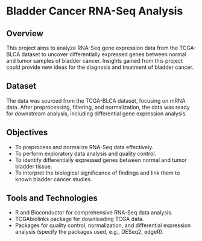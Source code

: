 # Bladder Cancer RNA-Seq Analysis

## Overview
This project aims to analyze RNA-Seq gene expression data from the TCGA-BLCA dataset to uncover differentially expressed genes between normal and tumor samples of bladder cancer. Insights gained from this project could provide new ideas for the diagnosis and treatment of bladder cancer.

## Dataset
The data was sourced from the TCGA-BLCA dataset, focusing on mRNA data. After preprocessing, filtering, and normalization, the data was ready for downstream analysis, including differential gene expression analysis.

## Objectives
- To preprocess and normalize RNA-Seq data effectively.
- To perform exploratory data analysis and quality control.
- To identify differentially expressed genes between normal and tumor bladder tissue.
- To interpret the biological significance of findings and link them to known bladder cancer studies.

## Tools and Technologies
- R and Bioconductor for comprehensive RNA-Seq data analysis.
- TCGAbiolinks package for downloading TCGA data.
- Packages for quality control, normalization, and differential expression analysis (specify the packages used, e.g., DESeq2, edgeR).
